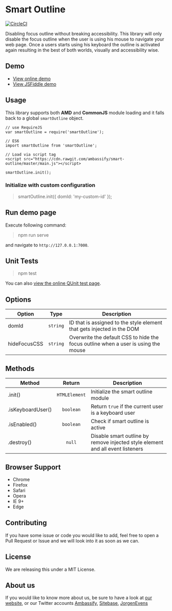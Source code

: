 # Smart Outline
[![CircleCI](https://circleci.com/gh/ambassify/smart-outline/tree/master.svg?style=svg&circle-token=447bceb7dddfa4e6972d0044e4157626199a31b1)](https://circleci.com/gh/ambassify/smart-outline/tree/master)

Disabling focus outline without breaking accessibility.
This library will only disable the focus outline when the user is using his mouse
to navigate your web page. Once a users starts using his keyboard the outline is activated again
resulting in the best of both worlds, visually and accessibility wise.

## Demo

* [View online demo](https://ambassify.github.io/smart-outline/)
* [View JSFiddle demo](https://jsfiddle.net/sitebase/ss2g0aj7/)

## Usage
This library supports both **AMD** and **CommonJS** module loading and it falls back
to a global `smartOutline` object.

```
// use RequireJS
var smartOutline = require('smartOutline');

// ES6
import smartOutline from 'smartOutline';

// Load via script tag
<script src="https://cdn.rawgit.com/ambassify/smart-outline/master/main.js"></script>

smartOutline.init();
```

### Initialize with custom configuration
>smartOutline.init({
>    domId: 'my-custom-id'
>});

## Run demo page
Execute following command:
>npm run serve

and navigate to `http://127.0.0.1:7000`.

## Unit Tests
>npm test

You can also [view the online QUnit test page](https://ambassify.github.io/smart-outline/qunit.html).

## Options

| Option   |      Type      |  Description |
|----------|:-------------:|------|
| domId | `string` | ID that is assigned to the style element that gets injected in the DOM |
| hideFocusCSS | `string` | Overwrite the default CSS to hide the focus outline when a user is using the mouse |

## Methods

| Method   |      Return      |  Description |
|----------|:-------------:|------|
| .init() | `HTMLElement` | Initialize the smart outline module |
| .isKeyboardUser() | `boolean` | Return `true` if the current user is a keyboard user |
| .isEnabled() | `boolean` | Check if smart outline is active |
| .destroy() | `null` | Disable smart outline by remove injected style element and all event listeners |

## Browser Support
* Chrome
* Firefox
* Safari
* Opera
* IE 9+
* Edge

## Contributing

If you have some issue or code you would like to add, feel free to open a Pull Request or Issue and we will look into it as soon as we can.

## License

We are releasing this under a MIT License.

## About us

If you would like to know more about us, be sure to have a look at [our website](https://www.ambassify.com), or our Twitter accounts [Ambassify](https://twitter.com/Ambassify), [Sitebase](https://twitter.com/Sitebase), [JorgenEvens](https://twitter.com/JorgenEvens)
